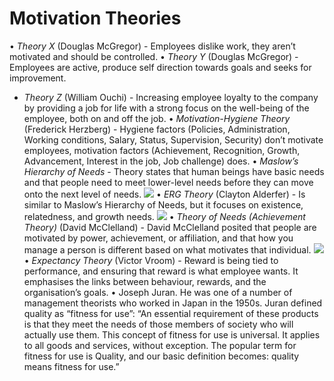 # Motivation Theories
• *Theory X* (Douglas McGregor) - Employees dislike work, they aren’t motivated and should be controlled. 
• *Theory Y* (Douglas McGregor) - Employees are active, produce self direction towards goals and seeks for improvement.
- *Theory Z* (William Ouchi) - Increasing employee loyalty to the company by providing a job for life with a strong focus on the well-being of the employee, both on and off the job.
• *Motivation-Hygiene Theory* (Frederick Herzberg) -  Hygiene factors (Policies, Administration, Working conditions, Salary, Status, Supervision, Security) don’t motivate employees, motivation factors (Achievement, Recognition, Growth, Advancement, Interest in the job, Job challenge) does. 
• *Maslow’s Hierarchy of Needs* - Theory states that human beings have basic needs and that people need to meet lower-level needs before they can move onto the next level of needs. 
![](motivation-theories/Screenshot%202018-12-26%20at%2018.42.24.png)
• *ERG Theory* (Clayton Alderfer) - Is similar to Maslow’s Hierarchy of Needs, but it focuses on existence, relatedness, and growth needs.
![](motivation-theories/Screenshot%202018-12-26%20at%2018.45.23.png)
• *Theory of Needs (Achievement Theory)* (David McClelland) - David McClelland posited that people are motivated by power, achievement, or affiliation, and that how you manage a person is different based on what motivates that individual.
![](motivation-theories/Screenshot%202018-12-26%20at%2018.52.45.png)
• *Expectancy Theory* (Victor Vroom) - Reward is being tied to performance, and ensuring that reward is what employee wants. It emphasises the links between behaviour, rewards, and the organisation’s goals.
• Joseph Juran. He was one of a number of management theorists who worked in Japan in the 1950s. Juran defined quality as “fitness for use”: “An essential requirement of these products is that they meet the needs of those members of society who will actually use them. This concept of fitness for use is universal. It applies to all goods and services, without exception. The popular term for fitness for use is Quality, and our basic definition becomes: quality means fitness for use.”
